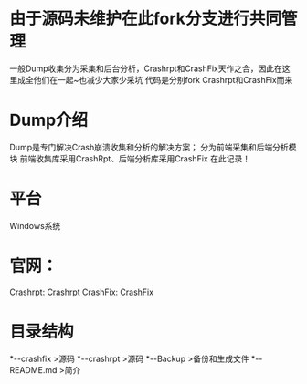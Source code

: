 # 由于源码未维护在此fork分支进行共同管理
一般Dump收集分为采集和后台分析，Crashrpt和CrashFix天作之合，因此在这里成全他们在一起~也减少大家少采坑
代码是分别fork Crashrpt和CrashFix而来
# Dump介绍
Dump是专门解决Crash崩溃收集和分析的解决方案；
分为前端采集和后端分析模块
前端收集库采用CrashRpt、后端分析库采用CrashFix 在此记录！

# 平台

Windows系统

# 官网：
Crashrpt:
[Crashrpt](http://crashrpt.sourceforge.net/docs/html/crashfix_server.html)
CrashFix:
[CrashFix](http://crashfix.sourceforge.net/doc/html/index.html)

# 目录结构

*--crashfix
	>源码
*--crashrpt
	>源码
*--Backup
	>备份和生成文件
*--README.md
	>简介
